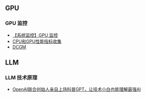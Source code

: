 


## GPU


### GPU 监控

- [【系统监控】GPU 监控](https://houmin.cc/posts/b4058e1b/)
- [CPU和GPU性能指标收集](https://blog.csdn.net/TH_NUM/article/details/128305548)
- [DCGM](https://docs.nvidia.com/datacenter/dcgm/latest/user-guide/index.html)





## LLM


### LLM 技术原理
- [OpenAI联合创始人亲自上场科普GPT，让技术小白也能理解最强AI](https://mp.weixin.qq.com/s/MD4WwwJLXm8rEm-sniX8Gw)

